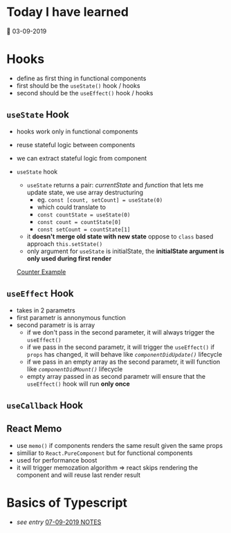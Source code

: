 # Today I have learned

:calendar: 03-09-2019

# Hooks
- define as first thing in functional components
- first should be the `useState()` hook / hooks
- second should be the `useEffect()` hook / hooks

## `useState` Hook
- hooks work only in functional components
- reuse stateful logic between components
- we can extract stateful logic from component
- `useState` hook
  - `useState` returns a pair: _currentState_ and _function_ that lets me update state, we use array destructuring
    - eg. `const [count, setCount] = useState(0)`
    - which could translate to
    - `const countState = useState(0)`
    - `const count = countState[0]`
    - `const setCount = countState[1]`
  - it **doesn't merge old state with new state** oppose to `class` based approach `this.setState()`
  - only argument for `useState` is initialState, the **initialState argument is only used during first render**
  
  [Counter Example](https://repl.it/repls/HumiliatingOnerlookedFirmware)

## `useEffect` Hook
- takes in 2 parametrs
- first parametr is annonymous function
- second parametr is is array
  - if we don't pass in the second parameter, it will always trigger the `useEffect()`
  - if we pass in the second parametr, it will trigger the `useEffect()` if `props` has changed, it will behave like _`componentDidUpdate()`_ lifecycle
  - if we pass in an empty array as the second parametr, it will function like _`componentDidMount()`_ lifecycle
  - empty array passed in as second parametr will ensure that the `useEffect()` hook will run **only once**

## `useCallback` Hook

## React Memo
- use `memo()` if components renders the same result given the same props
- similiar to `React.PureComponent` but for functional components
- used for performance boost
- it will trigger memozation algorithm => react skips rendering the component and will reuse last render result

# Basics of Typescript
- _see entry_ [07-09-2019 NOTES](https://github.com/tomasvn/til/blob/master/07-09-2019/NOTES.md)
